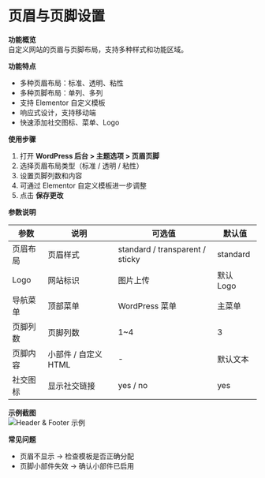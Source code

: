 # 页眉与页脚设置

**功能概览**  
自定义网站的页眉与页脚布局，支持多种样式和功能区域。

**功能特点**  
- 多种页眉布局：标准、透明、粘性  
- 多种页脚布局：单列、多列  
- 支持 Elementor 自定义模板  
- 响应式设计，支持移动端  
- 快速添加社交图标、菜单、Logo  

**使用步骤**  
1. 打开 **WordPress 后台 > 主题选项 > 页眉页脚**  
2. 选择页眉布局类型（标准 / 透明 / 粘性）  
3. 设置页脚列数和内容  
4. 可通过 Elementor 自定义模板进一步调整  
5. 点击 **保存更改**  

**参数说明**

| 参数 | 说明 | 可选值 | 默认值 |
|------|------|--------|--------|
| 页眉布局 | 页眉样式 | standard / transparent / sticky | standard |
| Logo | 网站标识 | 图片上传 | 默认 Logo |
| 导航菜单 | 顶部菜单 | WordPress 菜单 | 主菜单 |
| 页脚列数 | 页脚列数 | 1~4 | 3 |
| 页脚内容 | 小部件 / 自定义 HTML | - | 默认文本 |
| 社交图标 | 显示社交链接 | yes / no | yes |

**示例截图**  
![Header & Footer 示例](/screenshot.png)

**常见问题**  
- 页眉不显示 → 检查模板是否正确分配  
- 页脚小部件失效 → 确认小部件已启用
    